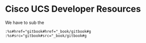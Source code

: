 # Cisco UCS Developer Resources

We have to sub the  

```
:%s#href="gitbook#href="_book/gitbook#g
:%s#src="gitbook#src="_book/gitbook#g
```
